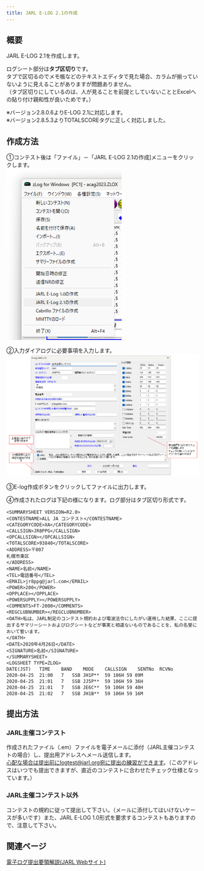 ```yaml
---
title: JARL E-LOG 2.1の作成
---
```

## 概要

JARL E-LOG 2.1を作成します。  

ログシート部分は<strong>タブ区切り</strong>です。  
タブで区切るのでメモ帳などのテキストエディタで見た場合、カラムが揃っていないように見えることがありますが問題ありません。  
（タブ区切りにしているのは、人が見ることを前提としていないこととExcelへの貼り付け親和性が良いためです。）

※バージョン2.8.0.6よりE-LOG 2.1に対応します。  
※バージョン2.8.5.3よりTOTALSCOREタグに正しく対応しました。  

## 作成方法
①コンテスト後は「ファイル」－「JARL E-LOG 2.1の作成]メニューをクリックします。  
![E-LOG 2.1の作成](https://raw.githubusercontent.com/nextzlog/use.zlog.org/master/images/jarl-elog-2.1-menu.png?raw=true)

②入力ダイアログに必要事項を入力します。  
![必要事項の入力](https://raw.githubusercontent.com/nextzlog/use.zlog.org/master/images/jarl-elog-2.1.png?raw=true)

③E-log作成ボタンをクリックしてファイルに出力します。  

④作成されたログは下記の様になります。ログ部分はタブ区切り形式です。

~~~
<SUMMARYSHEET VERSION=R2.0>
<CONTESTNAME>ALL JA コンテスト</CONTESTNAME>
<CATEGORYCODE>XA</CATEGORYCODE>
<CALLSIGN>JR8PPG</CALLSIGN>
<OPCALLSIGN></OPCALLSIGN>
<TOTALSCORE>93840</TOTALSCORE>
<ADDRESS>〒007
札幌市東区
</ADDRESS>
<NAME>名前</NAME>
<TEL>電話番号</TEL>
<EMAIL>jr8ppg@jarl.com</EMAIL>
<POWER>200</POWER>
<OPPLACE></OPPLACE>
<POWERSUPPLY></POWERSUPPLY>
<COMMENTS>FT-2000</COMMENTS>
<REGCLUBNUMBER></REGCLUBNUMBER>
<OATH>私は、JARL制定のコンテスト規約および電波法令にしたがい運用した結果、ここに提出するサマリーシートおよびログシートなどが事実と相違ないものであることを、私の名誉において誓います。
</OATH>
<DATE>2020年4月26日</DATE>
<SIGNATURE>名前</SIGNATURE>
</SUMMARYSHEET>
<LOGSHEET TYPE=ZLOG>
DATE(JST)	TIME	BAND	MODE	CALLSIGN	SENTNo	RCVNo
2020-04-25	21:00	7	SSB	JH1P**	59 106H	59 09M
2020-04-25	21:01	7	SSB	JJ5P**	59 106H	59 36H
2020-04-25	21:01	7	SSB	JE6C**	59 106H	59 40H
2020-04-25	21:02	7	SSB	JH1B**	59 106H	59 16M
~~~


## 提出方法
### JARL主催コンテスト
作成されたファイル（.em）ファイルを電子メールに添付（JARL主催コンテストの場合）し、提出用アドレスへメール送信します。  
心配な場合は提出前にlogtest@jarl.org宛に提出の練習ができます。（このアドレスはいつでも提出できますが、直近のコンテストに合わせたチェック仕様となっています。）
### JARL主催コンテスト以外
コンテストの規約に従って提出して下さい。（メールに添付してはいけないケースが多いです）また、JARL E-LOG 1.0形式を要求するコンテストもありますので、注意して下さい。

## 関連ページ
[電子ログ提出要領解説(JARL Webサイト)](https://www.jarl.org/Japanese/1_Tanoshimo/1-1_Contest/e-log.htm)
